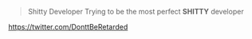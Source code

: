 > Shitty Developer Trying to be the most perfect **SHITTY** developer

https://twitter.com/DonttBeRetarded

